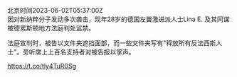 北京时间2023-06-02T05:37:00Z<br>因对新纳粹分子发动多次袭击，现年28岁的德国左翼激进派人士Lina E. 及其同谋被德累斯顿地方法庭判处监禁。

法庭宣判时，被告以文件夹遮挡面部，而一些文件夹写有"释放所有反法西斯人士"。旁听席上上百名支持者对被告报以掌声。

https://t.co/tly4TuR0Sg<br><br><br>